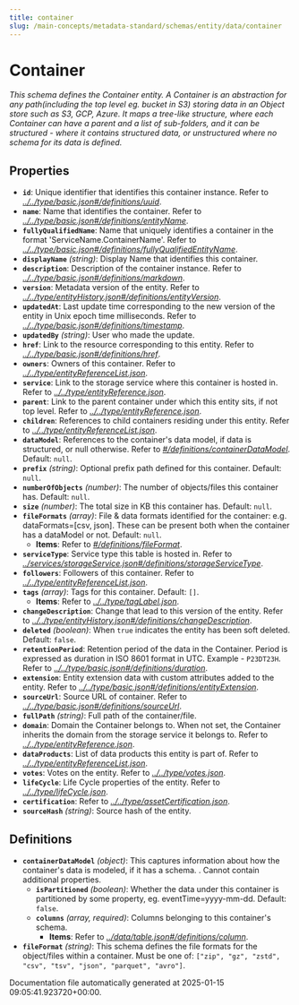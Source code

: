 ```yaml
---
title: container
slug: /main-concepts/metadata-standard/schemas/entity/data/container
---
```


# Container

*This schema defines the Container entity. A Container is an abstraction for any path(including the top level eg. bucket in S3) storing data in an Object store such as S3, GCP, Azure. It maps a tree-like structure, where each Container can have a parent and a list of sub-folders, and it can be structured - where it contains structured data, or unstructured where no schema for its data is defined.*

## Properties

- **`id`**: Unique identifier that identifies this container instance. Refer to *[../../type/basic.json#/definitions/uuid](#/../type/basic.json#/definitions/uuid)*.
- **`name`**: Name that identifies the container. Refer to *[../../type/basic.json#/definitions/entityName](#/../type/basic.json#/definitions/entityName)*.
- **`fullyQualifiedName`**: Name that uniquely identifies a container in the format 'ServiceName.ContainerName'. Refer to *[../../type/basic.json#/definitions/fullyQualifiedEntityName](#/../type/basic.json#/definitions/fullyQualifiedEntityName)*.
- **`displayName`** *(string)*: Display Name that identifies this container.
- **`description`**: Description of the container instance. Refer to *[../../type/basic.json#/definitions/markdown](#/../type/basic.json#/definitions/markdown)*.
- **`version`**: Metadata version of the entity. Refer to *[../../type/entityHistory.json#/definitions/entityVersion](#/../type/entityHistory.json#/definitions/entityVersion)*.
- **`updatedAt`**: Last update time corresponding to the new version of the entity in Unix epoch time milliseconds. Refer to *[../../type/basic.json#/definitions/timestamp](#/../type/basic.json#/definitions/timestamp)*.
- **`updatedBy`** *(string)*: User who made the update.
- **`href`**: Link to the resource corresponding to this entity. Refer to *[../../type/basic.json#/definitions/href](#/../type/basic.json#/definitions/href)*.
- **`owners`**: Owners of this container. Refer to *[../../type/entityReferenceList.json](#/../type/entityReferenceList.json)*.
- **`service`**: Link to the storage service where this container is hosted in. Refer to *[../../type/entityReference.json](#/../type/entityReference.json)*.
- **`parent`**: Link to the parent container under which this entity sits, if not top level. Refer to *[../../type/entityReference.json](#/../type/entityReference.json)*.
- **`children`**: References to child containers residing under this entity. Refer to *[../../type/entityReferenceList.json](#/../type/entityReferenceList.json)*.
- **`dataModel`**: References to the container's data model, if data is structured, or null otherwise. Refer to *[#/definitions/containerDataModel](#definitions/containerDataModel)*. Default: `null`.
- **`prefix`** *(string)*: Optional prefix path defined for this container. Default: `null`.
- **`numberOfObjects`** *(number)*: The number of objects/files this container has. Default: `null`.
- **`size`** *(number)*: The total size in KB this container has. Default: `null`.
- **`fileFormats`** *(array)*: File & data formats identified for the container:  e.g. dataFormats=[csv, json]. These can be present both when the container has a dataModel or not. Default: `null`.
  - **Items**: Refer to *[#/definitions/fileFormat](#definitions/fileFormat)*.
- **`serviceType`**: Service type this table is hosted in. Refer to *[../services/storageService.json#/definitions/storageServiceType](#/services/storageService.json#/definitions/storageServiceType)*.
- **`followers`**: Followers of this container. Refer to *[../../type/entityReferenceList.json](#/../type/entityReferenceList.json)*.
- **`tags`** *(array)*: Tags for this container. Default: `[]`.
  - **Items**: Refer to *[../../type/tagLabel.json](#/../type/tagLabel.json)*.
- **`changeDescription`**: Change that lead to this version of the entity. Refer to *[../../type/entityHistory.json#/definitions/changeDescription](#/../type/entityHistory.json#/definitions/changeDescription)*.
- **`deleted`** *(boolean)*: When `true` indicates the entity has been soft deleted. Default: `false`.
- **`retentionPeriod`**: Retention period of the data in the Container. Period is expressed as duration in ISO 8601 format in UTC. Example - `P23DT23H`. Refer to *[../../type/basic.json#/definitions/duration](#/../type/basic.json#/definitions/duration)*.
- **`extension`**: Entity extension data with custom attributes added to the entity. Refer to *[../../type/basic.json#/definitions/entityExtension](#/../type/basic.json#/definitions/entityExtension)*.
- **`sourceUrl`**: Source URL of container. Refer to *[../../type/basic.json#/definitions/sourceUrl](#/../type/basic.json#/definitions/sourceUrl)*.
- **`fullPath`** *(string)*: Full path of the container/file.
- **`domain`**: Domain the Container belongs to. When not set, the Container inherits the domain from the storage service it belongs to. Refer to *[../../type/entityReference.json](#/../type/entityReference.json)*.
- **`dataProducts`**: List of data products this entity is part of. Refer to *[../../type/entityReferenceList.json](#/../type/entityReferenceList.json)*.
- **`votes`**: Votes on the entity. Refer to *[../../type/votes.json](#/../type/votes.json)*.
- **`lifeCycle`**: Life Cycle properties of the entity. Refer to *[../../type/lifeCycle.json](#/../type/lifeCycle.json)*.
- **`certification`**: Refer to *[../../type/assetCertification.json](#/../type/assetCertification.json)*.
- **`sourceHash`** *(string)*: Source hash of the entity.
## Definitions

- **`containerDataModel`** *(object)*: This captures information about how the container's data is modeled, if it has a schema. . Cannot contain additional properties.
  - **`isPartitioned`** *(boolean)*: Whether the data under this container is partitioned by some property, eg. eventTime=yyyy-mm-dd. Default: `false`.
  - **`columns`** *(array, required)*: Columns belonging to this container's schema.
    - **Items**: Refer to *[../data/table.json#/definitions/column](#/data/table.json#/definitions/column)*.
- **`fileFormat`** *(string)*: This schema defines the file formats for the object/files within a container. Must be one of: `["zip", "gz", "zstd", "csv", "tsv", "json", "parquet", "avro"]`.


Documentation file automatically generated at 2025-01-15 09:05:41.923720+00:00.
